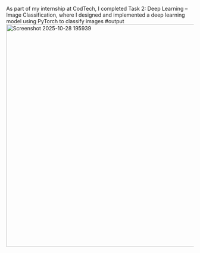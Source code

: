 As part of my internship at CodTech, I completed Task 2: Deep Learning – Image Classification, where I designed and implemented a deep learning model using PyTorch to classify images
#output
<img width="614" height="598" alt="Screenshot 2025-10-28 195939" src="https://github.com/user-attachments/assets/320bb31a-bd1b-4560-8afb-179671c858a3" />
